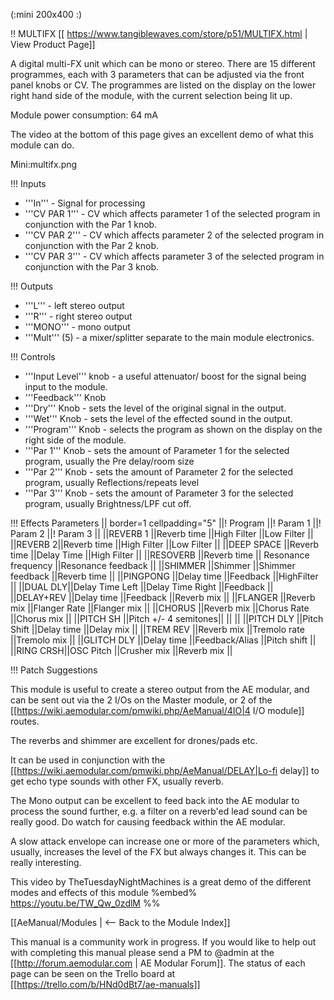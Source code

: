 (:mini 200x400 :)

!! MULTIFX
[[ https://www.tangiblewaves.com/store/p51/MULTIFX.html | View Product Page]]

A digital multi-FX unit which can be mono or stereo. There are 15 different programmes, each with 3 parameters that can be adjusted via the front panel knobs or CV. The programmes are listed on the display on the lower right hand side of the module, with the current selection being lit up.

Module power consumption: 64 mA

The video at the bottom of this page gives an excellent demo of what this module can do.

Mini:multifx.png

!!! Inputs

* '''In''' - Signal for processing 
* '''CV PAR 1''' - CV which affects parameter 1 of the selected program in conjunction with the Par 1 knob.
* '''CV PAR 2''' - CV which affects parameter 2 of the selected program in conjunction with the Par 2 knob.
* '''CV PAR 3''' - CV which affects parameter 3 of the selected program in conjunction with the Par 3 knob.

!!! Outputs

* '''L''' - left stereo output
* '''R''' - right stereo output
* '''MONO''' - mono output
* '''Mult''' (5) - a mixer/splitter separate to the main module electronics.

!!! Controls

* '''Input Level''' knob - a useful attenuator/ boost for the signal being input to the module.
* '''Feedback''' Knob
* '''Dry''' Knob - sets the level of the original signal in the output.
* '''Wet''' Knob - sets the level of the effected sound in the output.
* '''Program''' Knob - selects the program as shown on the display on the right side of the module. 
* '''Par 1''' Knob - sets the amount of Parameter 1 for the selected program, usually the Pre delay/room size
* '''Par 2''' Knob - sets the amount of Parameter 2 for the selected program, usually Reflections/repeats level
* '''Par 3''' Knob - sets the amount of Parameter 3 for the selected program, usually Brightness/LPF cut off.

!!! Effects Parameters
|| border=1 cellpadding="5"
||! Program ||! Param 1 ||! Param 2 ||! Param 3 ||
||REVERB 1 ||Reverb time ||High Filter ||Low Filter ||
||REVERB 2||Reverb time ||High Filter ||Low Filter ||
||DEEP SPACE ||Reverb time ||Delay Time ||High Filter ||
||RESOVERB ||Reverb time || Resonance frequency ||Resonance feedback ||
||SHIMMER ||Shimmer ||Shimmer feedback ||Reverb time ||
||PINGPONG ||Delay time ||Feedback ||HighFilter ||
||DUAL DLY||Delay Time Left ||Delay Time Right ||Feedback ||
||DELAY+REV ||Delay time ||Feedback ||Reverb mix ||
||FLANGER ||Reverb mix ||Flanger Rate ||Flanger mix ||
||CHORUS ||Reverb mix ||Chorus Rate ||Chorus mix ||
||PITCH SH ||Pitch +/- 4 semitones|| || ||
||PITCH DLY ||Pitch Shift ||Delay time ||Delay mix ||
||TREM REV ||Reverb mix ||Tremolo rate ||Tremolo mix ||
||GLITCH DLY ||Delay time ||Feedback/Alias ||Pitch shift ||
||RING CRSH||OSC Pitch ||Crusher mix ||Reverb mix ||


!!! Patch Suggestions

This module is useful to create a stereo output from the AE modular, and can be sent out via the 2 I/Os on the Master module, or 2 of the [[https://wiki.aemodular.com/pmwiki.php/AeManual/4IO|4 I/O module]] routes.

The reverbs and shimmer are excellent for drones/pads etc.

It can be used in conjunction with the [[https://wiki.aemodular.com/pmwiki.php/AeManual/DELAY|Lo-fi delay]] to get echo type sounds with other FX, usually reverb.

The Mono output can be excellent to feed back into the AE modular to process the sound further, e.g. a filter on a reverb'ed lead sound can be really good. Do watch for causing feedback within the AE modular.

A slow attack envelope can increase one or more of the parameters which, usually, increases the level of the FX but always changes it. This can be really interesting.

This video by TheTuesdayNightMachines is a great demo of the different modes and effects of this module
%embed% https://youtu.be/TW_Qw_0zdlM %%

[[AeManual/Modules | <-- Back to the Module Index]]

This manual is a community work in progress. If you would like to help out with completing this manual please send a PM to @admin at the [[http://forum.aemodular.com | AE Modular Forum]].  The status of each page can be seen on the Trello board at [[https://trello.com/b/HNd0dBt7/ae-manuals]]